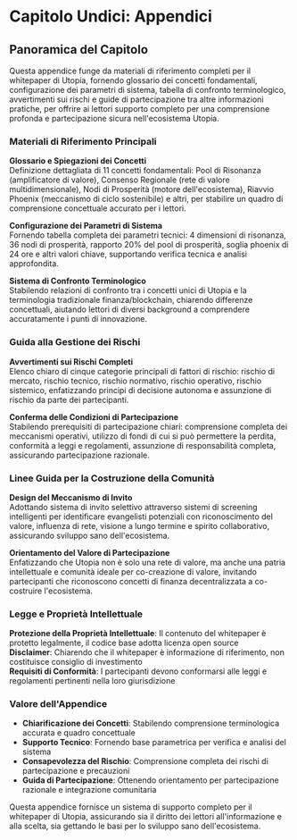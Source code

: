 # Capitolo Undici: Appendici

## Panoramica del Capitolo

Questa appendice funge da materiali di riferimento completi per il whitepaper di Utopia, fornendo glossario dei concetti fondamentali, configurazione dei parametri di sistema, tabella di confronto terminologico, avvertimenti sui rischi e guide di partecipazione tra altre informazioni pratiche, per offrire ai lettori supporto completo per una comprensione profonda e partecipazione sicura nell'ecosistema Utopia.

### Materiali di Riferimento Principali

**Glossario e Spiegazioni dei Concetti**  
Definizione dettagliata di 11 concetti fondamentali: Pool di Risonanza (amplificatore di valore), Consenso Regionale (rete di valore multidimensionale), Nodi di Prosperità (motore dell'ecosistema), Riavvio Phoenix (meccanismo di ciclo sostenibile) e altri, per stabilire un quadro di comprensione concettuale accurato per i lettori.

**Configurazione dei Parametri di Sistema**  
Fornendo tabella completa dei parametri tecnici: 4 dimensioni di risonanza, 36 nodi di prosperità, rapporto 20% del pool di prosperità, soglia phoenix di 24 ore e altri valori chiave, supportando verifica tecnica e analisi approfondita.

**Sistema di Confronto Terminologico**  
Stabilendo relazioni di confronto tra i concetti unici di Utopia e la terminologia tradizionale finanza/blockchain, chiarendo differenze concettuali, aiutando lettori di diversi background a comprendere accuratamente i punti di innovazione.

### Guida alla Gestione dei Rischi

**Avvertimenti sui Rischi Completi**  
Elenco chiaro di cinque categorie principali di fattori di rischio: rischio di mercato, rischio tecnico, rischio normativo, rischio operativo, rischio sistemico, enfatizzando principi di decisione autonoma e assunzione di rischio da parte dei partecipanti.

**Conferma delle Condizioni di Partecipazione**  
Stabilendo prerequisiti di partecipazione chiari: comprensione completa dei meccanismi operativi, utilizzo di fondi di cui si può permettere la perdita, conformità a leggi e regolamenti, assunzione di responsabilità completa, assicurando partecipazione razionale.

### Linee Guida per la Costruzione della Comunità

**Design del Meccanismo di Invito**  
Adottando sistema di invito selettivo attraverso sistemi di screening intelligenti per identificare evangelisti potenziali con riconoscimento del valore, influenza di rete, visione a lungo termine e spirito collaborativo, assicurando sviluppo sano dell'ecosistema.

**Orientamento del Valore di Partecipazione**  
Enfatizzando che Utopia non è solo una rete di valore, ma anche una patria intellettuale e comunità ideale per co-creazione di valore, invitando partecipanti che riconoscono concetti di finanza decentralizzata a co-costruire l'ecosistema.

### Legge e Proprietà Intellettuale

**Protezione della Proprietà Intellettuale**: Il contenuto del whitepaper è protetto legalmente, il codice base adotta licenza open source  
**Disclaimer**: Chiarendo che il whitepaper è informazione di riferimento, non costituisce consiglio di investimento  
**Requisiti di Conformità**: I partecipanti devono conformarsi alle leggi e regolamenti pertinenti nella loro giurisdizione

### Valore dell'Appendice

* **Chiarificazione dei Concetti**: Stabilendo comprensione terminologica accurata e quadro concettuale
* **Supporto Tecnico**: Fornendo base parametrica per verifica e analisi del sistema
* **Consapevolezza del Rischio**: Comprensione completa dei rischi di partecipazione e precauzioni
* **Guida di Partecipazione**: Ottenendo orientamento per partecipazione razionale e integrazione comunitaria

Questa appendice fornisce un sistema di supporto completo per il whitepaper di Utopia, assicurando sia il diritto dei lettori all'informazione e alla scelta, sia gettando le basi per lo sviluppo sano dell'ecosistema.
